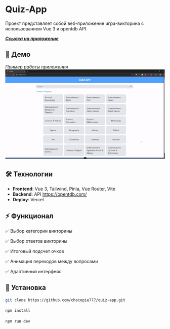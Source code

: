 # Quiz-App
Проект представляет собой веб-приложение игра-викторина с использованием Vue 3 и opentdb API.

[**_<ins>Ссылка на приложение</ins>_**](https://quiz-app-two-rho-56.vercel.app/)

## 🚀 Демо 
*Пример работы приложения* 
![Демо проекта](demo.gif)  

## 🛠 Технологии  
- **Frontend**: Vue 3, Tailwind, Pinia, Vue Router, Vite
- **Backend**: API https://opentdb.com/
- **Deploy**: Vercel  

## ⚡️ Функционал 
✅ Выбор категории викторины

✅ Выбор ответов викторины

✅ Итоговый подсчет очков

✅ Анимация переходов между вопросами

✅ Адаптивный интерфейс

## 🚀 Установка  
```bash
git clone https://github.com/chocopie777/quiz-app.git

npm install

npm run dev